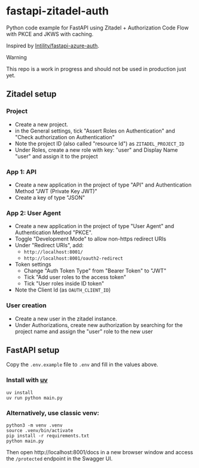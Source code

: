 # fastapi-zitadel-auth

Python code example for FastAPI using Zitadel + Authorization Code Flow with PKCE and JKWS with caching.

Inspired by [Intility/fastapi-azure-auth](https://github.com/Intility/fastapi-azure-auth).

> [!WARNING]
> This repo is a work in progress and should not be used in production just yet.

## Zitadel setup

### Project
* Create a new project. 
* in the General settings, tick "Assert Roles on Authentication" and "Check authorization on Authentication"
* Note the project ID (also called "resource Id") as `ZITADEL_PROJECT_ID`
* Under Roles, create a new role with key: "user" and Display Name "user" and assign it to the project

### App 1: API
* Create a new application in the project of type "API" and Authentication Method "JWT (Private Key JWT)"
* Create a key of type "JSON"

### App 2: User Agent
* Create a new application in the project of type "User Agent" and Authentication Method "PKCE".
* Toggle "Development Mode" to allow non-https redirect URIs
* Under "Redirect URIs", add:
  * `http://localhost:8001/`
  * `http://localhost:8001/oauth2-redirect`
* Token settings
  * Change "Auth Token Type" from "Bearer Token" to "JWT"
  * Tick "Add user roles to the access token"
  * Tick "User roles inside ID token"
* Note the Client Id (as `OAUTH_CLIENT_ID`)

### User creation
* Create a new user in the zitadel instance.
* Under Authorizations, create new authorization by searching for the project name and assign the "user" role to the new user


## FastAPI setup

Copy the `.env.example` file to `.env` and fill in the values above.

### Install with [uv](https://docs.astral.sh/uv/)

```
uv install
uv run python main.py
```

### Alternatively, use classic venv:

```angular2html
python3 -m venv .venv
source .venv/bin/activate
pip install -r requirements.txt
python main.py
```

Then open http://localhost:8001/docs in a new browser window and access the `/protected` endpoint in the Swagger UI.


